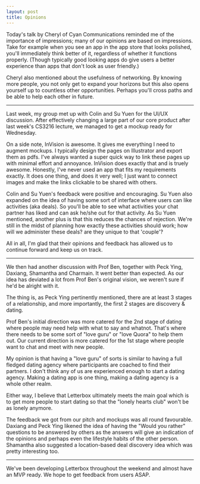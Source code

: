 ```yaml
---
layout: post
title: Opinions
---
```


Today's talk by Cheryl of Cyan Communications reminded me of the importance of impressions; many of our opinions are based on impressions. Take for example when you see an app in the app store that looks polished, you'll immediately think better of it, regardless of whether it functions properly. (Though typically good looking apps do give users a better experience than apps that don't look as user friendly.)

Cheryl also mentioned about the usefulness of networking. By knowing more people, you not only get to expand your horizons but this also opens yourself up to countless other opportunities. Perhaps you'll cross paths and be able to help each other in future.

---

Last week, my group met up with Colin and Su Yuen for the UI/UX discussion. After effectively changing a large part of our core product after last week's CS3216 lecture, we managed to get a mockup ready for Wednesday.

On a side note, InVision is awesome. It gives me everything I need to augment mockups. I typically design the pages on Illustrator and export them as pdfs. I've always wanted a super quick way to link these pages up with minimal effort and annoyance. InVision does exactly that and is truely awesome. Honestly, I've never used an app that fits my requirements exactly. It does one thing, and does it very well; I just want to connect images and make the links clickable to be shared with others.

Colin and Su Yuen's feedback were positive and encouraging. Su Yuen also expanded on the idea of having some sort of interface where users can like activities (aka deals). So you'll be able to see what activities your chat partner has liked and can ask he/she out for that activity. As Su Yuen mentioned, another plus is that this reduces the chances of rejection. We're still in the midst of planning how exactly these activities should work; how will we administer these deals? are they unique to that 'couple'?

All in all, I'm glad that their opinions and feedback has allowed us to continue forward and keep us on track.

---

We then had another discussion with Prof Ben, together with Peck Ying, Daxiang, Shamantha and Charmain. It went better than expected. As our idea has deviated a lot from Prof Ben's original vision, we weren't sure if he'd be alright with it.

The thing is, as Peck Ying pertinently mentioned, there are at least 3 stages of a relationship, and more importantly, the first 2 stages are discovery & dating.

Prof Ben's initial direction was more catered for the 2nd stage of dating where people may need help with what to say and whatnot. That's where there needs to be some sort of "love guru" or "love Quora" to help them out. Our current direction is more catered for the 1st stage where people want to chat and meet with new people.

My opinion is that having a "love guru" of sorts is similar to having a full fledged dating agency where participants are coached to find their partners. I don't think any of us are experienced enough to start a dating agency. Making a dating app is one thing, making a dating agency is a whole other realm.

Either way, I believe that Letterbox ultimately meets the main goal which is to get more people to start dating so that the "lonely hearts club" won't be as lonely anymore.

The feedback we got from our pitch and mockups was all round favourable. Daxiang and Peck Ying likened the idea of having the "Would you rather" questions to be answered by others as the answers will give an indication of the opinions and perhaps even the lifestyle habits of the other person. Shamantha also suggested a location-based deal discovery idea which was pretty interesting too.

---

We've been developing Letterbox throughout the weekend and almost have an MVP ready. We hope to get feedback from users ASAP.